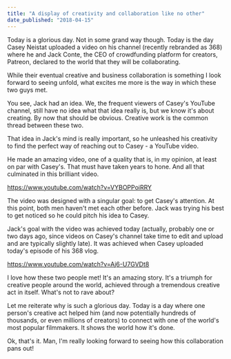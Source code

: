 ```yaml
---
title: "A display of creativity and collaboration like no other"
date_published: "2018-04-15"
---
```


Today is a glorious day. Not in some grand way though. Today is the day Casey Neistat uploaded a video on his channel (recently rebranded as 368) where he and Jack Conte, the CEO of crowdfunding platform for creators, Patreon, declared to the world that they will be collaborating.

While their eventual creative and business collaboration is something I look forward to seeing unfold, what excites me more is the way in which these two guys met.

You see, Jack had an idea. We, the frequent viewers of Casey's YouTube channel, still have no idea what that idea really is, but we know it's about creating. By now that should be obvious. Creative work is the common thread between these two.

That idea in Jack's mind is really important, so he unleashed his creativity to find the perfect way of reaching out to Casey - a YouTube video.

He made an amazing video, one of a quality that is, in my opinion, at least on par with Casey's. That must have taken years to hone. And all that culminated in this brilliant video.

https://www.youtube.com/watch?v=VYBOPPoiRRY

The video was designed with a singular goal: to get Casey's attention. At this point, both men haven't met each other before. Jack was trying his best to get noticed so he could pitch his idea to Casey.

Jack's goal with the video was achieved today (actually, probably one or two days ago, since videos on Casey's channel take time to edit and upload and are typically slightly late). It was achieved when Casey uploaded today's episode of his 368 vlog.

https://www.youtube.com/watch?v=Aj6-U7GVDt8

I love how these two people met! It's an amazing story. It's a triumph for creative people around the world, achieved through a tremendous creative act in itself. What's not to rave about?

Let me reiterate why is such a glorious day. Today is a day where one person's creative act helped him (and now potentially hundreds of thousands, or even millions of creators) to connect with one of the world's most popular filmmakers. It shows the world how it's done.

Ok, that's it. Man, I'm really looking forward to seeing how this collaboration pans out!

